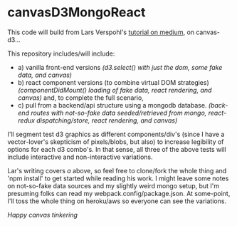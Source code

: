 # canvasD3MongoReact
This code will build from Lars Verspohl's [tutorial on medium](https://medium.freecodecamp.com/d3-and-canvas-in-3-steps-8505c8b27444), on canvas-d3...

This repository includes/will include:
+ a) vanilla front-end versions *(d3.select() with just the dom, some fake data, and canvas)*
+ b) react component versions (to combine virtual DOM strategies) *(componentDidMount() loading of fake data, react rendering, and canvas)*
and, to complete the full scenario,
+ c) pull from a backend/api structure using a mongodb database. *(back-end routes with not-so-fake data seeded/retrieved from mongo, react-redux dispatching/store, react rendering, and canvas)*

I'll segment test d3 graphics as different components/div's (since I have a vector-lover's skepticism of pixels/blobs, but also) 
to increase legibility of options for each d3 combo's. In that sense, all three of the above tests will include interactive and non-interactive variations.

Lar's writing covers *a* above, so feel free to clone/fork the whole thing and 'npm install' to get started while reading his work.
I might leave some notes on not-so-fake data sources and my slightly weird mongo setup, but I'm presuming folks can read my webpack.config/package.json. At some-point, I'll toss the whole thing on heroku/aws so everyone can see the variations.

*Happy canvas tinkering*
